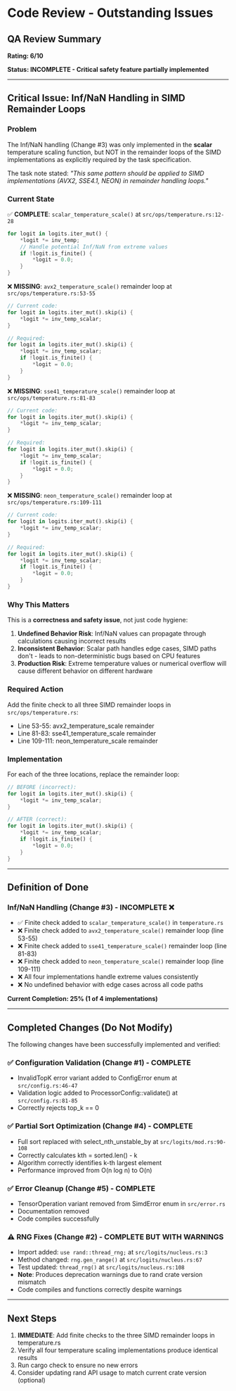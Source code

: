 # Code Review - Outstanding Issues

## QA Review Summary

**Rating: 6/10**

**Status: INCOMPLETE - Critical safety feature partially implemented**

---

## Critical Issue: Inf/NaN Handling in SIMD Remainder Loops

### Problem

The Inf/NaN handling (Change #3) was only implemented in the **scalar** temperature scaling function, but NOT in the remainder loops of the SIMD implementations as explicitly required by the task specification.

The task note stated: *"This same pattern should be applied to SIMD implementations (AVX2, SSE4.1, NEON) in remainder handling loops."*

### Current State

✅ **COMPLETE**: `scalar_temperature_scale()` at `src/ops/temperature.rs:12-28`
```rust
for logit in logits.iter_mut() {
    *logit *= inv_temp;
    // Handle potential Inf/NaN from extreme values
    if !logit.is_finite() {
        *logit = 0.0;
    }
}
```

❌ **MISSING**: `avx2_temperature_scale()` remainder loop at `src/ops/temperature.rs:53-55`
```rust
// Current code:
for logit in logits.iter_mut().skip(i) {
    *logit *= inv_temp_scalar;
}

// Required:
for logit in logits.iter_mut().skip(i) {
    *logit *= inv_temp_scalar;
    if !logit.is_finite() {
        *logit = 0.0;
    }
}
```

❌ **MISSING**: `sse41_temperature_scale()` remainder loop at `src/ops/temperature.rs:81-83`
```rust
// Current code:
for logit in logits.iter_mut().skip(i) {
    *logit *= inv_temp_scalar;
}

// Required:
for logit in logits.iter_mut().skip(i) {
    *logit *= inv_temp_scalar;
    if !logit.is_finite() {
        *logit = 0.0;
    }
}
```

❌ **MISSING**: `neon_temperature_scale()` remainder loop at `src/ops/temperature.rs:109-111`
```rust
// Current code:
for logit in logits.iter_mut().skip(i) {
    *logit *= inv_temp_scalar;
}

// Required:
for logit in logits.iter_mut().skip(i) {
    *logit *= inv_temp_scalar;
    if !logit.is_finite() {
        *logit = 0.0;
    }
}
```

### Why This Matters

This is a **correctness and safety issue**, not just code hygiene:

1. **Undefined Behavior Risk**: Inf/NaN values can propagate through calculations causing incorrect results
2. **Inconsistent Behavior**: Scalar path handles edge cases, SIMD paths don't - leads to non-deterministic bugs based on CPU features
3. **Production Risk**: Extreme temperature values or numerical overflow will cause different behavior on different hardware

### Required Action

Add the finite check to all three SIMD remainder loops in `src/ops/temperature.rs`:
- Line 53-55: avx2_temperature_scale remainder
- Line 81-83: sse41_temperature_scale remainder  
- Line 109-111: neon_temperature_scale remainder

### Implementation

For each of the three locations, replace the remainder loop:

```rust
// BEFORE (incorrect):
for logit in logits.iter_mut().skip(i) {
    *logit *= inv_temp_scalar;
}

// AFTER (correct):
for logit in logits.iter_mut().skip(i) {
    *logit *= inv_temp_scalar;
    if !logit.is_finite() {
        *logit = 0.0;
    }
}
```

---

## Definition of Done

### Inf/NaN Handling (Change #3) - INCOMPLETE ❌

- ✅ Finite check added to `scalar_temperature_scale()` in `temperature.rs`
- ❌ Finite check added to `avx2_temperature_scale()` remainder loop (line 53-55)
- ❌ Finite check added to `sse41_temperature_scale()` remainder loop (line 81-83)
- ❌ Finite check added to `neon_temperature_scale()` remainder loop (line 109-111)
- ❌ All four implementations handle extreme values consistently
- ❌ No undefined behavior with edge cases across all code paths

**Current Completion: 25% (1 of 4 implementations)**

---

## Completed Changes (Do Not Modify)

The following changes have been successfully implemented and verified:

### ✅ Configuration Validation (Change #1) - COMPLETE
- InvalidTopK error variant added to ConfigError enum at `src/config.rs:46-47`
- Validation logic added to ProcessorConfig::validate() at `src/config.rs:81-85`
- Correctly rejects top_k == 0

### ✅ Partial Sort Optimization (Change #4) - COMPLETE  
- Full sort replaced with select_nth_unstable_by at `src/logits/mod.rs:90-108`
- Correctly calculates kth = sorted.len() - k
- Algorithm correctly identifies k-th largest element
- Performance improved from O(n log n) to O(n)

### ✅ Error Cleanup (Change #5) - COMPLETE
- TensorOperation variant removed from SimdError enum in `src/error.rs`
- Documentation removed
- Code compiles successfully

### ⚠️ RNG Fixes (Change #2) - COMPLETE BUT WITH WARNINGS
- Import added: `use rand::thread_rng;` at `src/logits/nucleus.rs:3`
- Method changed: `rng.gen_range()` at `src/logits/nucleus.rs:67`
- Test updated: `thread_rng()` at `src/logits/nucleus.rs:108`
- **Note**: Produces deprecation warnings due to rand crate version mismatch
- Code compiles and functions correctly despite warnings

---

## Next Steps

1. **IMMEDIATE**: Add finite checks to the three SIMD remainder loops in temperature.rs
2. Verify all four temperature scaling implementations produce identical results
3. Run cargo check to ensure no new errors
4. Consider updating rand API usage to match current crate version (optional)